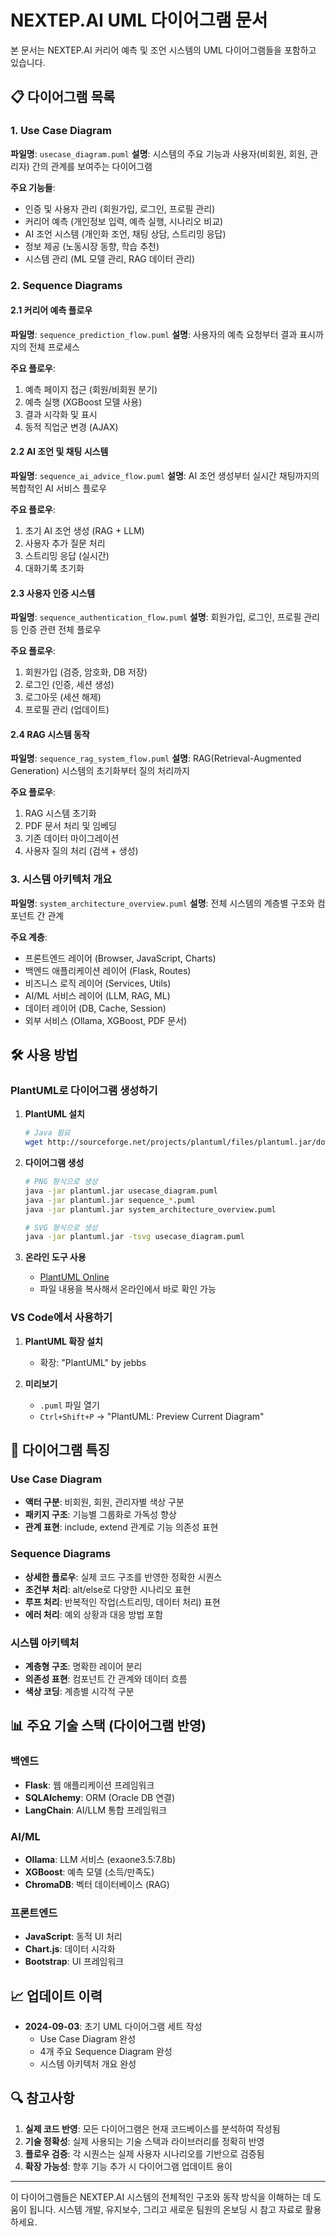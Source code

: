# NEXTEP.AI UML 다이어그램 문서

본 문서는 NEXTEP.AI 커리어 예측 및 조언 시스템의 UML 다이어그램들을 포함하고 있습니다.

## 📋 다이어그램 목록

### 1. Use Case Diagram
**파일명**: `usecase_diagram.puml`
**설명**: 시스템의 주요 기능과 사용자(비회원, 회원, 관리자) 간의 관계를 보여주는 다이어그램

**주요 기능들**:
- 인증 및 사용자 관리 (회원가입, 로그인, 프로필 관리)
- 커리어 예측 (개인정보 입력, 예측 실행, 시나리오 비교)
- AI 조언 시스템 (개인화 조언, 채팅 상담, 스트리밍 응답)
- 정보 제공 (노동시장 동향, 학습 추천)
- 시스템 관리 (ML 모델 관리, RAG 데이터 관리)

### 2. Sequence Diagrams

#### 2.1 커리어 예측 플로우
**파일명**: `sequence_prediction_flow.puml`
**설명**: 사용자의 예측 요청부터 결과 표시까지의 전체 프로세스

**주요 플로우**:
1. 예측 페이지 접근 (회원/비회원 분기)
2. 예측 실행 (XGBoost 모델 사용)
3. 결과 시각화 및 표시
4. 동적 직업군 변경 (AJAX)

#### 2.2 AI 조언 및 채팅 시스템
**파일명**: `sequence_ai_advice_flow.puml`
**설명**: AI 조언 생성부터 실시간 채팅까지의 복합적인 AI 서비스 플로우

**주요 플로우**:
1. 초기 AI 조언 생성 (RAG + LLM)
2. 사용자 추가 질문 처리
3. 스트리밍 응답 (실시간)
4. 대화기록 초기화

#### 2.3 사용자 인증 시스템
**파일명**: `sequence_authentication_flow.puml`
**설명**: 회원가입, 로그인, 프로필 관리 등 인증 관련 전체 플로우

**주요 플로우**:
1. 회원가입 (검증, 암호화, DB 저장)
2. 로그인 (인증, 세션 생성)
3. 로그아웃 (세션 해제)
4. 프로필 관리 (업데이트)

#### 2.4 RAG 시스템 동작
**파일명**: `sequence_rag_system_flow.puml`
**설명**: RAG(Retrieval-Augmented Generation) 시스템의 초기화부터 질의 처리까지

**주요 플로우**:
1. RAG 시스템 초기화
2. PDF 문서 처리 및 임베딩
3. 기존 데이터 마이그레이션
4. 사용자 질의 처리 (검색 + 생성)

### 3. 시스템 아키텍처 개요
**파일명**: `system_architecture_overview.puml`
**설명**: 전체 시스템의 계층별 구조와 컴포넌트 간 관계

**주요 계층**:
- 프론트엔드 레이어 (Browser, JavaScript, Charts)
- 백엔드 애플리케이션 레이어 (Flask, Routes)
- 비즈니스 로직 레이어 (Services, Utils)
- AI/ML 서비스 레이어 (LLM, RAG, ML)
- 데이터 레이어 (DB, Cache, Session)
- 외부 서비스 (Ollama, XGBoost, PDF 문서)

## 🛠 사용 방법

### PlantUML로 다이어그램 생성하기

1. **PlantUML 설치**
   ```bash
   # Java 필요
   wget http://sourceforge.net/projects/plantuml/files/plantuml.jar/download
   ```

2. **다이어그램 생성**
   ```bash
   # PNG 형식으로 생성
   java -jar plantuml.jar usecase_diagram.puml
   java -jar plantuml.jar sequence_*.puml
   java -jar plantuml.jar system_architecture_overview.puml
   
   # SVG 형식으로 생성
   java -jar plantuml.jar -tsvg usecase_diagram.puml
   ```

3. **온라인 도구 사용**
   - [PlantUML Online](http://www.plantuml.com/plantuml/uml/)
   - 파일 내용을 복사해서 온라인에서 바로 확인 가능

### VS Code에서 사용하기

1. **PlantUML 확장 설치**
   - 확장: "PlantUML" by jebbs

2. **미리보기**
   - `.puml` 파일 열기
   - `Ctrl+Shift+P` → "PlantUML: Preview Current Diagram"

## 🎯 다이어그램 특징

### Use Case Diagram
- **액터 구분**: 비회원, 회원, 관리자별 색상 구분
- **패키지 구조**: 기능별 그룹화로 가독성 향상
- **관계 표현**: include, extend 관계로 기능 의존성 표현

### Sequence Diagrams
- **상세한 플로우**: 실제 코드 구조를 반영한 정확한 시퀀스
- **조건부 처리**: alt/else로 다양한 시나리오 표현
- **루프 처리**: 반복적인 작업(스트리밍, 데이터 처리) 표현
- **에러 처리**: 예외 상황과 대응 방법 포함

### 시스템 아키텍처
- **계층형 구조**: 명확한 레이어 분리
- **의존성 표현**: 컴포넌트 간 관계와 데이터 흐름
- **색상 코딩**: 계층별 시각적 구분

## 📊 주요 기술 스택 (다이어그램 반영)

### 백엔드
- **Flask**: 웹 애플리케이션 프레임워크
- **SQLAlchemy**: ORM (Oracle DB 연결)
- **LangChain**: AI/LLM 통합 프레임워크

### AI/ML
- **Ollama**: LLM 서비스 (exaone3.5:7.8b)
- **XGBoost**: 예측 모델 (소득/만족도)
- **ChromaDB**: 벡터 데이터베이스 (RAG)

### 프론트엔드
- **JavaScript**: 동적 UI 처리
- **Chart.js**: 데이터 시각화
- **Bootstrap**: UI 프레임워크

## 📈 업데이트 이력

- **2024-09-03**: 초기 UML 다이어그램 세트 작성
  - Use Case Diagram 완성
  - 4개 주요 Sequence Diagram 완성
  - 시스템 아키텍처 개요 완성

## 🔍 참고사항

1. **실제 코드 반영**: 모든 다이어그램은 현재 코드베이스를 분석하여 작성됨
2. **기술 정확성**: 실제 사용되는 기술 스택과 라이브러리를 정확히 반영
3. **플로우 검증**: 각 시퀀스는 실제 사용자 시나리오를 기반으로 검증됨
4. **확장 가능성**: 향후 기능 추가 시 다이어그램 업데이트 용이

---

이 다이어그램들은 NEXTEP.AI 시스템의 전체적인 구조와 동작 방식을 이해하는 데 도움이 됩니다. 
시스템 개발, 유지보수, 그리고 새로운 팀원의 온보딩 시 참고 자료로 활용하세요.